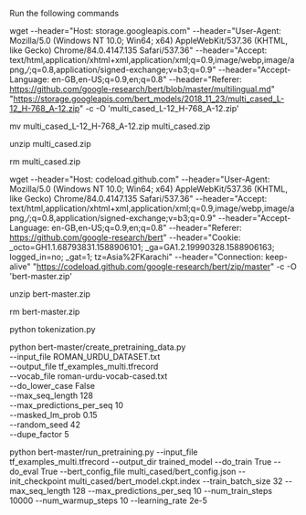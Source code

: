 Run the following commands

wget --header="Host: storage.googleapis.com" --header="User-Agent: Mozilla/5.0 (Windows NT 10.0; Win64; x64) AppleWebKit/537.36 (KHTML, like Gecko) Chrome/84.0.4147.135 Safari/537.36" --header="Accept: text/html,application/xhtml+xml,application/xml;q=0.9,image/webp,image/apng,*/*;q=0.8,application/signed-exchange;v=b3;q=0.9" --header="Accept-Language: en-GB,en-US;q=0.9,en;q=0.8" --header="Referer: https://github.com/google-research/bert/blob/master/multilingual.md" "https://storage.googleapis.com/bert_models/2018_11_23/multi_cased_L-12_H-768_A-12.zip" -c -O 'multi_cased_L-12_H-768_A-12.zip'

mv multi_cased_L-12_H-768_A-12.zip multi_cased.zip

unzip multi_cased.zip

rm multi_cased.zip

wget --header="Host: codeload.github.com" --header="User-Agent: Mozilla/5.0 (Windows NT 10.0; Win64; x64) AppleWebKit/537.36 (KHTML, like Gecko) Chrome/84.0.4147.135 Safari/537.36" --header="Accept: text/html,application/xhtml+xml,application/xml;q=0.9,image/webp,image/apng,*/*;q=0.8,application/signed-exchange;v=b3;q=0.9" --header="Accept-Language: en-GB,en-US;q=0.9,en;q=0.8" --header="Referer: https://github.com/google-research/bert" --header="Cookie: _octo=GH1.1.68793831.1588906101; _ga=GA1.2.19990328.1588906163; logged_in=no; _gat=1; tz=Asia%2FKarachi" --header="Connection: keep-alive" "https://codeload.github.com/google-research/bert/zip/master" -c -O 'bert-master.zip'

unzip bert-master.zip

rm bert-master.zip

python tokenization.py

python bert-master/create_pretraining_data.py \
    --input_file ROMAN_URDU_DATASET.txt \
    --output_file tf_examples_multi.tfrecord \
    --vocab_file roman-urdu-vocab-cased.txt \
    --do_lower_case False \
    --max_seq_length 128 \
    --max_predictions_per_seq 10 \
    --masked_lm_prob 0.15 \
    --random_seed 42 \
    --dupe_factor 5

python bert-master/run_pretraining.py --input_file tf_examples_multi.tfrecord --output_dir trained_model --do_train True --do_eval True --bert_config_file multi_cased/bert_config.json --init_checkpoint multi_cased/bert_model.ckpt.index --train_batch_size 32 --max_seq_length 128 --max_predictions_per_seq 10 --num_train_steps 10000 --num_warmup_steps 10 --learning_rate 2e-5 

